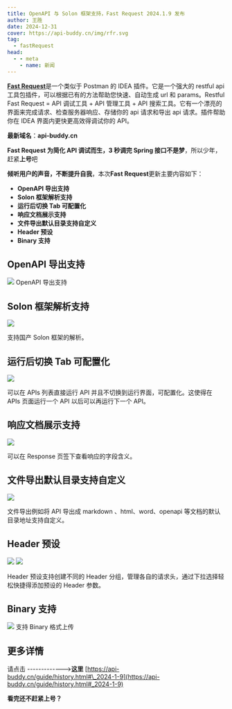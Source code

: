 ```yaml
---
title: OpenAPI 与 Solon 框架支持，Fast Request 2024.1.9 发布
author: 王胜
date: 2024-12-31
cover: https://api-buddy.cn/img/rfr.svg
tag:
  - fastRequest
head:
  - - meta
    - name: 新闻
---
```


[**Fast Request**](https://plugins.jetbrains.com/plugin/16988-restful-fast-request--api-buddy)是一个类似于 Postman 的 IDEA 插件。它是一个强大的 restful api 工具包插件，可以根据已有的方法帮助您快速、自动生成 url 和 params。Restful Fast Request = API 调试工具 + API 管理工具 + API 搜索工具。它有一个漂亮的界面来完成请求、检查服务器响应、存储你的 api 请求和导出 api 请求。插件帮助你在 IDEA 界面内更快更高效得调试你的 API。

**最新域名**：**api-buddy.cn**

**Fast Request 为简化 API 调试而生，3 秒调完 Spring 接口不是梦**，所以少年，赶紧**上号**吧

**倾听用户的声音，不断提升自我**，本次**Fast Request**更新主要内容如下：

- **OpenAPI 导出支持**
- **Solon 框架解析支持**
- **运行后切换 Tab 可配置化**
- **响应文档展示支持**
- **文件导出默认目录支持自定义**
- **Header 预设**
- **Binary 支持**
    

## OpenAPI 导出支持

![](/assets/img/news/FastRequest-2024.1.9-1.png)
OpenAPI 导出支持

## Solon 框架解析支持

![](/assets/img/news/FastRequest-2024.1.9-2.png)


支持国产 Solon 框架的解析。

## 运行后切换 Tab 可配置化

![](/assets/img/news/FastRequest-2024.1.9-3.png)

可以在 APIs 列表直接运行 API 并且不切换到运行界面，可配置化。这使得在 APIs 页面运行一个 API 以后可以再运行下一个 API。

## 响应文档展示支持

![](/assets/img/news/FastRequest-2024.1.9-4.png)

可以在 Response 页签下查看响应的字段含义。

## 文件导出默认目录支持自定义

![](/assets/img/news/FastRequest-2024.1.9-5.png)

文件导出例如将 API 导出成 markdown 、html、word、openapi 等文档的默认目录地址支持自定义。

## Header 预设

![](/assets/img/news/FastRequest-2024.1.9-6.png)
![](/assets/img/news/FastRequest-2024.1.9-7.png)

Header 预设支持创建不同的 Header 分组，管理各自的请求头，通过下拉选择轻松快捷得添加预设的 Header 参数。

## Binary 支持
![](/assets/img/news/FastRequest-2024.1.9-8.png)
支持 Binary 格式上传





## 更多详情

请点击 ------------->**这里** [https://api-buddy.cn/guide/history.html#\_2024-1-9](https://api-buddy.cn/guide/history.html#_2024-1-9)

**看完还不赶紧上号？**